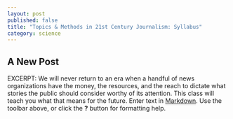 ```yaml
---
layout: post
published: false
title: "Topics & Methods in 21st Century Journalism: Syllabus"
category: science
---
```


## A New Post
EXCERPT: We will never return to an era when a handful of news organizations have the money, the resources, and the reach to dictate what stories the public should consider worthy of its attention. This class will teach you what that means for the future.
Enter text in [Markdown](http://daringfireball.net/projects/markdown/). Use the toolbar above, or click the **?** button for formatting help.
